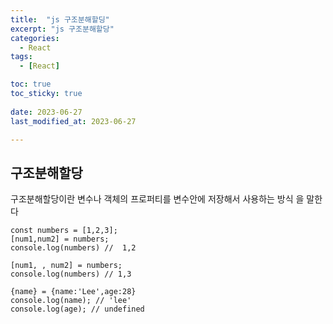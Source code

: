 ```yaml
---
title:  "js 구조분해할딩" 
excerpt: "js 구조분해할당" 
categories:
  - React
tags:
  - [React]

toc: true
toc_sticky: true
 
date: 2023-06-27
last_modified_at: 2023-06-27

---
```


<h2>구조분해할당</h2>

구조분해할당이란 변수나 객체의 프로퍼티를 변수안에 저장해서 사용하는 방식 을 말한다

```
const numbers = [1,2,3];
[num1,num2] = numbers;
console.log(numbers) //  1,2

[num1, , num2] = numbers;
console.log(numbers) // 1,3

{name} = {name:'Lee',age:28}
console.log(name); // 'lee'
console.log(age); // undefined
```